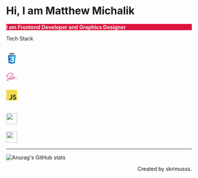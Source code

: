 <h1 align="left">Hi, I am Matthew Michalik</h1>
<p style="background-color: crimson; color: #f1f1f1; font-weight: bold"> I am Frontend Developer and Graphics Designer </p>
<p align="left">Tech Stack</p>
<p> 


 <code> <img src="https://raw.githubusercontent.com/devicons/devicon/master/icons/css3/css3-original-wordmark.svg" width="30" height="30"/> </code>
 <code> <img src="https://raw.githubusercontent.com/devicons/devicon/master/icons/sass/sass-original.svg" width="30" height="30"/> </code>
 <code> <img src="https://raw.githubusercontent.com/devicons/devicon/master/icons/javascript/javascript-original.svg" width="30" height="30"/> </code>
 
 <code> <img src="https://www.vectorlogo.zone/logos/git-scm/git-scm-icon.svg" width="30" height="30"/> </code>
 <code> <img src="https://angular.io/assets/images/logos/angular/angular.svg" width="30" height="30"/> </code>
 </p>
 
 ---

<div align="left">
  
![Anurag's GitHub stats](https://github-readme-stats.vercel.app/api?username=skrimusss&show_icons=true&theme=synthwave)
  
</div>

<p align="right"> Created by skrimusss. </p>
